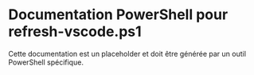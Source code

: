 # Documentation PowerShell pour refresh-vscode.ps1

Cette documentation est un placeholder et doit être générée par un outil PowerShell spécifique.

